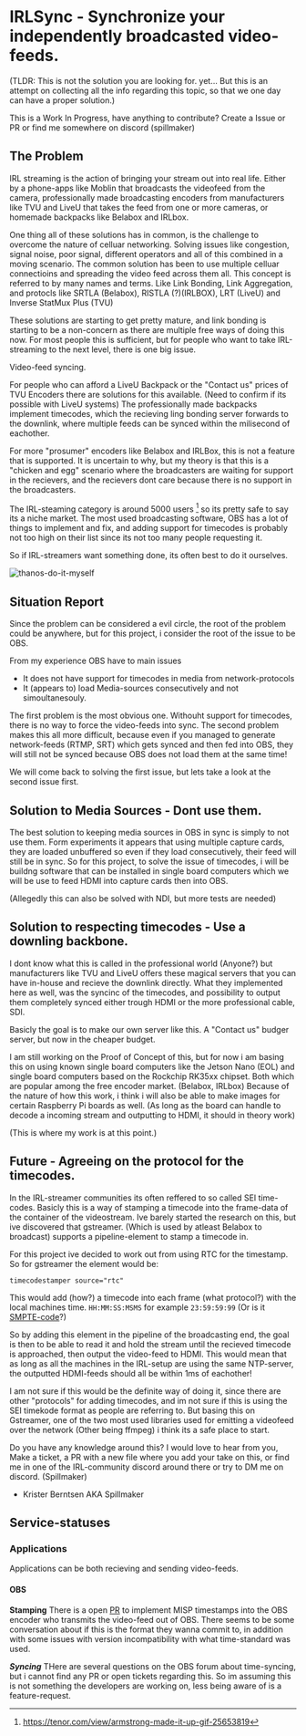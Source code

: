 # IRLSync - Synchronize your independently broadcasted video-feeds.

(TLDR: This is not the solution you are looking for. yet... But this is an attempt on collecting all the info regarding this topic, so that we one day can have a proper solution.)


This is a Work In Progress, have anything to contribute? Create a Issue or PR or find me somewhere on discord (spillmaker)


## The Problem
IRL streaming is the action of bringing your stream out into real life. Either by a phone-apps like Moblin that broadcasts the videofeed from the camera, professionally made broadcasting encoders from manufacturers like TVU and LiveU that takes the feed from one or more cameras, or homemade backpacks like Belabox and IRLbox.

One thing all of these solutions has in common, is the challenge to overcome the nature of celluar networking. Solving issues like congestion, signal noise, poor signal, different operators and all of this combined in a moving scenario.
The common solution has been to use multiple celluar connectioins and spreading the video feed across them all. This concept is referred to by many names and terms. Like Link Bonding, Link Aggregation, and protocls like SRTLA (Belabox), RISTLA (?)(IRLBOX), LRT (LiveU) and Inverse StatMux Plus (TVU)

These solutions are starting to get pretty mature, and link bonding is starting to be a non-concern as there are multiple free ways of doing this now. For most people this is sufficient, but for people who want to take IRL-streaming to the next level, there is one big issue.

Video-feed syncing.

For people who can afford a LiveU Backpack or the "Contact us" prices of TVU Encoders there are solutions for this available. (Need to confirm if its possible with LiveU systems) The professionally made backpacks implement timecodes, which the recieving ling bonding server forwards to the downlink, where multiple feeds can be synced within the milisecond of eachother.

For more "prosumer" encoders like Belabox and IRLBox, this is not a feature that is supported. It is uncertain to why, but my theory is that this is a "chicken and egg" scenario where the broadcasters are waiting for support in the recievers, and the recievers dont care because there is no support in the broadcasters.

The IRL-steaming category is around 5000 users [^1] so its pretty safe to say its a niche market. The most used broadcasting software, OBS has a lot of things to implement and fix, and adding support for timecodes is probably not too high on their list since its not too many people requesting it. 

So if IRL-streamers want something done, its often best to do it ourselves.

![thanos-do-it-myself](https://github.com/Spillmaker/irlsync/assets/696120/933ab0d0-66fa-4a7f-b7af-80565fcfd42b)

## Situation Report
Since the problem can be considered a evil circle, the root of the problem could be anywhere, but for this project, i consider the root of the issue to be OBS.

From my experience OBS have to main issues
- It does not have support for timecodes in media from network-protocols
- It (appears to) load Media-sources consecutively and not simoultanesouly.

The first problem is the most obvious one. Withouht support for timecodes, there is no way to force the video-feeds into sync.
The second problem makes this all more difficult, because even if you managed to generate network-feeds (RTMP, SRT) which gets synced and then fed into OBS, they will still not be synced because OBS does not load them at the same time!

We will come back to solving the first issue, but lets take a look at the second issue first.

## Solution to Media Sources - Dont use them.
The best solution to keeping media sources in OBS in sync is simply to not use them. Form experiments it appears that using multiple capture cards, they are loaded unbuffered so even if they load consecutively, their feed will still be in sync.
So for this project, to solve the issue of timecodes, i will be buildng software that can be installed in single board computers which we will be use to feed HDMI into capture cards then into OBS.


(Allegedly this can also be solved with NDI, but more tests are needed)

## Solution to respecting timecodes - Use a downling backbone.
I dont know what this is called in the professional world (Anyone?) but manufacturers like TVU and LiveU offers these magical servers that you can have in-house and recieve the downlink directly. What they implemented here as well, was the syncinc of the timecodes, and possibility to output them completely synced either trough HDMI or the more professional cable, SDI.

Basicly the goal is to make our own server like this. A "Contact us" budger server, but now in the cheaper budget.

I am still working on the Proof of Concept of this, but for now i am basing this on using known single board computers like the Jetson Nano (EOL) and single board computers based on the Rockchip RK35xx chipset. Both which are popular among the free encoder market. (Belabox, IRLbox) Because of the nature of how this work, i think i will also be able to make images for certain Raspberry Pi boards as well. (As long as the board can handle to decode a incoming stream and outputting to HDMI, it should in theory work)

(This is where my work is at this point.)


## Future - Agreeing on the protocol for the timecodes.
In the IRL-streamer communities its often reffered to so called SEI time-codes. Basicly this is a way of stamping a timecode into the frame-data of the container of the videostream. Ive barely started the research on this, but ive discovered that gstreamer. (Which is used by atleast Belabox to broadcast) supports a pipeline-element to stamp a timecode in.

For this project ive decided to work out from using RTC for the timestamp. So for gstreamer the element would be:

```timecodestamper source="rtc"```

This would add (how?) a timecode into each frame (what protocol?) with the local machines time. ```HH:MM:SS:MSMS``` for example ```23:59:59:99``` (Or is it [SMPTE-code](https://en.wikipedia.org/wiki/SMPTE_timecode)?)

So by adding this element in the pipeline of the broadcasting end, the goal is then to be able to read it and hold the stream until the recieved timecode is approached, then output the video-feed to HDMI. This would mean that as long as all the machines in the IRL-setup are using the same NTP-server, the outputted HDMI-feeds should all be within 1ms of eachother!

I am not sure if this would be the definite way of doing it, since there are other "protocols" for adding timecodes, and im not sure if this is using the SEI timekode format as people are referring to. But basing this on Gstreamer, one of the two most used libraries used for emitting a videofeed over the network (Other being ffmpeg) i think its a safe place to start.

Do you have any knowledge around this? I would love to hear from you, Make a ticket, a PR with a new file where you add your take on this, or find me in one of the IRL-community discord around there or try to DM me on discord. (Spillmaker)

- Krister Berntsen AKA Spillmaker


## Service-statuses

### Applications
Applications can be both recieving and sending video-feeds.

#### OBS
**Stamping**
There is a open [PR](https://github.com/obsproject/obs-studio/pull/4103) to implement MISP timestamps into the OBS encoder who transmits the video-feed out of OBS.
There seems to be some conversation about if this is the format they wanna commit to, in addition with some issues with version incompatibility with what time-standard was used.

***Syncing***
THere are several questions on the OBS forum about time-syncing, but i cannot find any PR or open tickets regarding this. So im assuming this is not something the developers are working on, less being aware of is a feature-request.

[^1]: https://tenor.com/view/armstrong-made-it-up-gif-25653819
